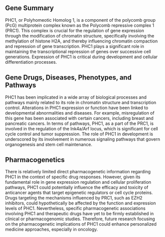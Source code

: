 ## Gene Summary
PHC1, or Polyhomeotic Homolog 1, is a component of the polycomb group (PcG) multiprotein complex known as the Polycomb repressive complex 1 (PRC1). This complex is crucial for the regulation of gene expression through the modification of chromatin structure, specifically involving the methylation of histone H2A, and thereby influencing chromatin compaction and repression of gene transcription. PHC1 plays a significant role in maintaining the transcriptional repression of genes over successive cell generations. Expression of PHC1 is critical during development and cellular differentiation processes.

## Gene Drugs, Diseases, Phenotypes, and Pathways
PHC1 has been implicated in a wide array of biological processes and pathways mainly related to its role in chromatin structure and transcription control. Alterations in PHC1 expression or function have been linked to developmental abnormalities and diseases. For example, misregulation of this gene has been associated with certain cancers, including breast and pancreatic cancers. In terms of pathways, PHC1, as a part of the PRC1, is involved in the regulation of the Ink4a/Arf locus, which is significant for cell cycle control and tumor suppression. The role of PHC1 in development is underscored by its involvement in numerous signaling pathways that govern organogenesis and stem cell maintenance.

## Pharmacogenetics
There is relatively limited direct pharmacogenetic information regarding PHC1 in the context of specific drug responses. However, given its fundamental role in gene expression regulation and cellular proliferation pathways, PHC1 could potentially influence the efficacy and toxicity of anticancer agents that target epigenetic regulators or cell cycle proteins. Drugs targeting the mechanisms influenced by PRC1, such as EZH2 inhibitors, could hypothetically be affected by the function and expression levels of PHC1. Nevertheless, specific pharmacogenetic associations involving PHC1 and therapeutic drugs have yet to be firmly established in clinical or pharmacogenomic studies. Therefore, future research focusing on the pharmacogenetic implications of PHC1 could enhance personalized medicine approaches, especially in oncology.